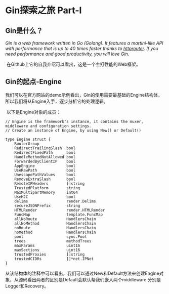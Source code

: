 # Gin探索之旅 Part-I

## Gin是什么？

*Gin is a web framework written in Go (Golang). It features a martini-like API with performance that is up to 40 times faster thanks to [httprouter](https://github.com/julienschmidt/httprouter). If you need performance and good productivity, you will love Gin.*

​	在Github上它的自我介绍可以看出，这是一个主打性能的Web框架。

## Gin的起点-Engine

​	我们可以在官方网站的demo示例看出，Gin的使用需要最基础的Engine结构体，所以我们将从Engine入手，逐步分析它的处理逻辑。

​	以下是Engine对象的成员：

```golang
// Engine is the framework's instance, it contains the muxer, middleware and configuration settings.
// Create an instance of Engine, by using New() or Default()

type Engine struct {
	RouterGroup
	RedirectTrailingSlash  bool
	RedirectFixedPath      bool
	HandleMethodNotAllowed bool
	ForwardedByClientIP    bool
	AppEngine              bool
	UseRawPath             bool
	UnescapePathValues     bool
	RemoveExtraSlash       bool
	RemoteIPHeaders        []string
	TrustedPlatform        string
	MaxMultipartMemory     int64
	UseH2C                 bool
	delims                 render.Delims
	secureJSONPrefix       string
	HTMLRender             render.HTMLRender
	FuncMap                template.FuncMap
	allNoRoute             HandlersChain
	allNoMethod            HandlersChain
	noRoute                HandlersChain
	noMethod               HandlersChain
	pool                   sync.Pool
	trees                  methodTrees
	maxParams              uint16
	maxSections            uint16
	trustedProxies         []string
	trustedCIDRs           []*net.IPNet
}
```

​	从该结构体的注释中可以看出，我们可以通过New和Default方法来创建Engine对象，从源码看出两者的区别是Default会默认帮我们嵌入两个middleware 分别是Logger和Recovery。
